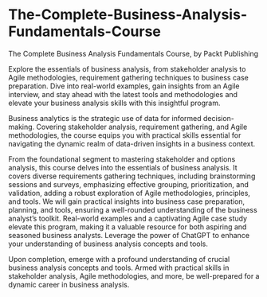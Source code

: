 # The-Complete-Business-Analysis-Fundamentals-Course
The Complete Business Analysis Fundamentals Course, by Packt Publishing

Explore the essentials of business analysis, from stakeholder analysis to Agile methodologies, requirement gathering techniques to business case preparation. Dive into real-world examples, gain insights from an Agile interview, and stay ahead with the latest tools and methodologies and elevate your business analysis skills with this insightful program.

Business analytics is the strategic use of data for informed decision-making. Covering stakeholder analysis, requirement gathering, and Agile methodologies, the course equips you with practical skills essential for navigating the dynamic realm of data-driven insights in a business context.

From the foundational segment to mastering stakeholder and options analysis, this course delves into the essentials of business analysis. It covers diverse requirements gathering techniques, including brainstorming sessions and surveys, emphasizing effective grouping, prioritization, and validation, adding a robust exploration of Agile methodologies, principles, and tools. We will gain practical insights into business case preparation, planning, and tools, ensuring a well-rounded understanding of the business analyst’s toolkit. Real-world examples and a captivating Agile case study elevate this program, making it a valuable resource for both aspiring and seasoned business analysts. Leverage the power of ChatGPT to enhance your understanding of business analysis concepts and tools.

Upon completion, emerge with a profound understanding of crucial business analysis concepts and tools. Armed with practical skills in stakeholder analysis, Agile methodologies, and more, be well-prepared for a dynamic career in business analysis.
